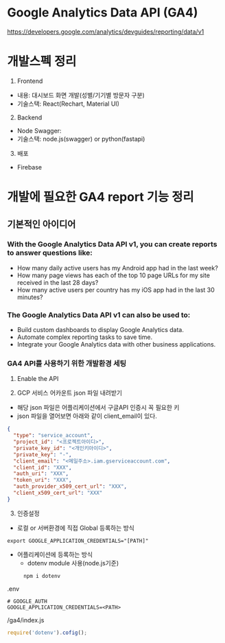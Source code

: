 # Google Analytics Data API (GA4)
https://developers.google.com/analytics/devguides/reporting/data/v1


# 개발스펙 정리
1. Frontend
- 내용: 대시보드 화면 개발(성별/기기별 방문자 구분)
- 기술스택: React(Rechart, Material UI)

2. Backend
- Node Swagger: 
- 기술스택: node.js(swagger) or python(fastapi)

3. 배포
- Firebase

# 개발에 필요한 GA4 report 기능 정리
## 기본적인 아이디어
### With the Google Analytics Data API v1, you can create reports to answer questions like:

- How many daily active users has my Android app had in the last week?
- How many page views has each of the top 10 page URLs for my site received in the last 28 days?
- How many active users per country has my iOS app had in the last 30 minutes?

### The Google Analytics Data API v1 can also be used to:

- Build custom dashboards to display Google Analytics data.
- Automate complex reporting tasks to save time.
- Integrate your Google Analytics data with other business applications.

### GA4 API를 사용하기 위한 개발환경 세팅
1. Enable the API

2. GCP 서비스 어카운트 json 파일 내려받기
- 해당 json 파일은 어플리케이션에서 구글API 인증시 꼭 필요한 키 
- json 파일을 열어보면 아래와 같이 client_email이 있다.
```json
{
  "type": "service_account",
  "project_id": "<프로젝트아이디>",
  "private_key_id": "<개인키아이디>",
  "private_key": "-",
  "client_email": "<메일주소>.iam.gserviceaccount.com",
  "client_id": "XXX",
  "auth_uri": "XXX",
  "token_uri": "XXX",
  "auth_provider_x509_cert_url": "XXX",
  "client_x509_cert_url": "XXX"
}

```
3. 인증설정
- 로컬 or 서버환경에 직접 Global 등록하는 방식
```
export GOOGLE_APPLICATION_CREDENTIALS="[PATH]"
```
- 어플리케이션에 등록하는 방식
  - dotenv module 사용(node.js기준)
  ```shell
    npm i dotenv
  ```

.env
```
# GOOGLE_AUTH
GOOGLE_APPLICATION_CREDENTIALS=<PATH>
```

/ga4/index.js
```javascript
require('dotenv').cofig();

```
